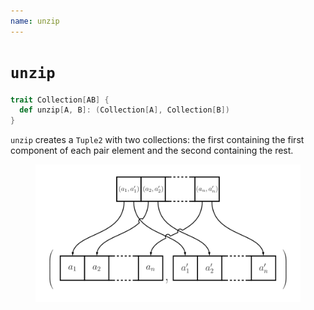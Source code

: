 ```yaml
---
name: unzip
---
```


# `unzip`

~~~ scala
trait Collection[AB] {
  def unzip[A, B]: (Collection[A], Collection[B])
}
~~~

`unzip` creates a `Tuple2` with two collections: the first containing the first component of each pair element and the second containing the rest.

<figure class="diagram">
  <img src="images/unzip.svg" alt="unzip function">
  <!-- <figcaption class="diagram-desc"></figcaption> -->
</figure>
